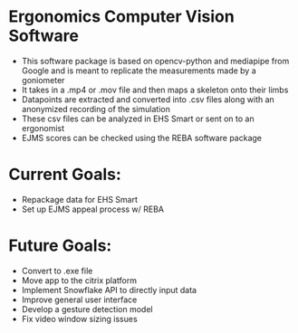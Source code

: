 # Ergonomics Computer Vision Software 

- This software package is based on opencv-python and mediapipe from Google and is meant to replicate the measurements made by a goniometer
- It takes in a .mp4 or .mov file and then maps a skeleton onto their limbs
- Datapoints are extracted and converted into .csv files along with an anonymized recording of the simulation
- These csv files can be analyzed in EHS Smart or sent on to an ergonomist
- EJMS scores can be checked using the REBA software package
  
# Current Goals:
- Repackage data for EHS Smart
- Set up EJMS appeal process w/ REBA

# Future Goals:
- Convert to .exe file
- Move app to the citrix platform
- Implement Snowflake API to directly input data
- Improve general user interface
- Develop a gesture detection model
- Fix video window sizing issues
